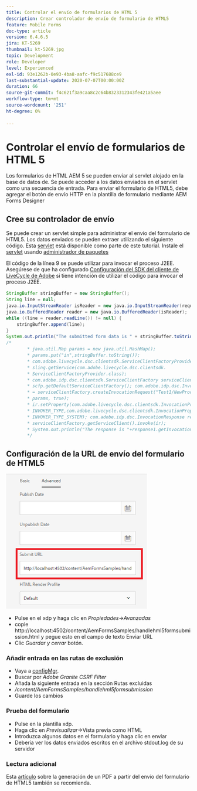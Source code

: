 ```yaml
---
title: Controlar el envío de formularios de HTML 5
description: Crear controlador de envío de formulario de HTML5
feature: Mobile Forms
doc-type: article
version: 6.4,6.5
jira: KT-5269
thumbnail: kt-5269.jpg
topic: Development
role: Developer
level: Experienced
exl-id: 93e1262b-0e93-4ba8-aafc-f9c517688ce9
last-substantial-update: 2020-07-07T00:00:00Z
duration: 66
source-git-commit: f4c621f3a9caa8c2c64b8323312343fe421a5aee
workflow-type: tm+mt
source-wordcount: '251'
ht-degree: 0%

---
```


# Controlar el envío de formularios de HTML 5

Los formularios de HTML AEM 5 se pueden enviar al servlet alojado en la base de datos de. Se puede acceder a los datos enviados en el servlet como una secuencia de entrada. Para enviar el formulario de HTML5, debe agregar el botón de envío HTTP en la plantilla de formulario mediante AEM Forms Designer

## Cree su controlador de envío

Se puede crear un servlet simple para administrar el envío del formulario de HTML5. Los datos enviados se pueden extraer utilizando el siguiente código. Esta [servlet](assets/html5-submit-handler.zip) está disponible como parte de este tutorial. Instale el [servlet](assets/html5-submit-handler.zip) usando [administrador de paquetes](http://localhost:4502/crx/packmgr/index.jsp)

El código de la línea 9 se puede utilizar para invocar el proceso J2EE. Asegúrese de que ha configurado [Configuración del SDK del cliente de LiveCycle de Adobe](https://helpx.adobe.com/aem-forms/6/submit-form-data-livecycle-process.html) si tiene intención de utilizar el código para invocar el proceso J2EE.

```java
StringBuffer stringBuffer = new StringBuffer();
String line = null;
java.io.InputStreamReader isReader = new java.io.InputStreamReader(request.getInputStream(), "UTF-8");
java.io.BufferedReader reader = new java.io.BufferedReader(isReader);
while ((line = reader.readLine()) != null) {
    stringBuffer.append(line);
}
System.out.println("The submitted form data is " + stringBuffer.toString());
/*
        * java.util.Map params = new java.util.HashMap();
        * params.put("in",stringBuffer.toString());
        * com.adobe.livecycle.dsc.clientsdk.ServiceClientFactoryProvider scfp =
        * sling.getService(com.adobe.livecycle.dsc.clientsdk.
        * ServiceClientFactoryProvider.class);
        * com.adobe.idp.dsc.clientsdk.ServiceClientFactory serviceClientFactory =
        * scfp.getDefaultServiceClientFactory(); com.adobe.idp.dsc.InvocationRequest ir
        * = serviceClientFactory.createInvocationRequest("Test1/NewProcess1", "invoke",
        * params, true);
        * ir.setProperty(com.adobe.livecycle.dsc.clientsdk.InvocationProperties.
        * INVOKER_TYPE,com.adobe.livecycle.dsc.clientsdk.InvocationProperties.
        * INVOKER_TYPE_SYSTEM); com.adobe.idp.dsc.InvocationResponse response1 =
        * serviceClientFactory.getServiceClient().invoke(ir);
        * System.out.println("The response is "+response1.getInvocationId());
        */
```


## Configuración de la URL de envío del formulario de HTML5

![submit-url](assets/submit-url.PNG)

* Pulse en el xdp y haga clic en _Propiedades_->_Avanzadas_
* copie http://localhost:4502/content/AemFormsSamples/handlehml5formsubmission.html y pegue esto en el campo de texto Enviar URL
* Clic _Guardar y cerrar_ botón.

### Añadir entrada en las rutas de exclusión

* Vaya a [configMgr](http://localhost:4502/system/console/configMgr).
* Buscar por _Adobe Granite CSRF Filter_
* Añada la siguiente entrada en la sección Rutas excluidas
* _/content/AemFormsSamples/handlehml5formsubmission_
* Guarde los cambios

### Prueba del formulario

* Pulse en la plantilla xdp.
* Haga clic en _Previsualizar_->Vista previa como HTML
* Introduzca algunos datos en el formulario y haga clic en enviar
* Debería ver los datos enviados escritos en el archivo stdout.log de su servidor

### Lectura adicional

Esta [artículo](https://experienceleague.adobe.com/docs/experience-manager-learn/forms/document-services/generate-pdf-from-mobile-form-submission-article.html) sobre la generación de un PDF a partir del envío del formulario de HTML5 también se recomienda.
